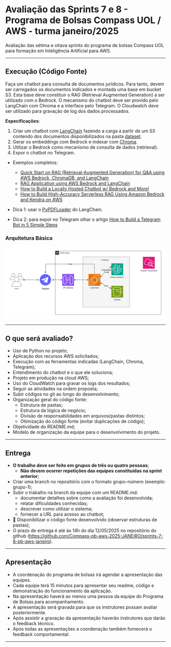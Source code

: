 # Avaliação das Sprints 7 e 8 - Programa de Bolsas Compass UOL / AWS - turma janeiro/2025

Avaliação das sétima e oitava sprints do programa de bolsas Compass UOL para formação em Inteligência Artificial para AWS.

***

## Execução (Código Fonte)

Faça um chatbot para consulta de documentos jurídicos. Para tanto, devem ser carregados os documentos indicados e montada uma base em bucket S3. Esta base deve constituir o RAG (Retrieval Augmented Generation) a ser utilizado com o Bedrock. O mecanismo do chatbot deve ser provido pelo LangChain com Chroma e a interface pelo Telegram. O Cloudwatch deve ser utilizado para gravação de log dos dados processados.

**Especificações**:

1. Criar um chatbot com [LangChain](https://www.langchain.com/) fazendo a carga a partir de um S3 contendo dos documentos disponibilizados na pasta [dataset](<./dataset>).
2. Gerar os embeddings com Bedrock e indexar com [Chroma](https://python.langchain.com/docs/integrations/vectorstores/chroma/).
3. Utilizar o Bedrock como mecanismo de consulta de dados (retrieval).
4. Expor o chatbot no Telegram.

* Exemplos completos:
  * [Quick Start on RAG (Retrieval-Augmented Generation) for Q&A using AWS Bedrock, ChromaDB, and LangChain](https://medium.com/@thallyscostalat/quick-start-on-rag-retrieval-augmented-generation-for-q-a-using-aws-bedrock-chromadb-and-64c35d966188)
  * [RAG Application using AWS Bedrock and LangChain](https://dev.to/aws-builders/rag-application-using-aws-bedrock-and-langchain-140b)
  * [How to Build a Locally Hosted Chatbot w/ Bedrock and More!](https://www.serverlessguru.com/blog/how-to-build-a-locally-hosted-chatbot-with-amazon-bedrock-langchain-and-streamlit)
  * [How to Build High-Accuracy Serverless RAG Using Amazon Bedrock and Kendra on AWS](https://medium.com/@zekaouinoureddine/how-to-build-high-accuracy-serverless-rag-using-amazon-bedrock-and-kendra-on-aws-9ec9681e4e9b)


* Dica 1: usar o [PyPDFLoader](https://python.langchain.com/docs/how_to/document_loader_pdf/) do LangChain.
* Dica 2: para expor no Telegram olhar o artigo [How to Build a Telegram Bot in 5 Simple Steps](https://dev.to/catheryn/how-to-build-a-telegram-bot-in-5-simple-steps-4964)

### Arquitetura Básica

![post-v1-tts](./assets/sprints_7-8.jpg)

***

## O que será avaliado?

* Uso de Python no projeto;
* Aplicação dos recursos AWS solicitados;
* Execução com as ferramentas indicadas (LangChain, Chroma, Telegram);
* Entendimento do chatbot e o que ele soluciona;
* Projeto em produção na cloud AWS;
* Uso do CloudWatch para gravar os logs dos resultados;
* Seguir as atividades na ordem proposta;
* Subir códigos no git ao longo do desenvolvimento;
* Organização geral do código fonte:
  * Estrutura de pastas;
  * Estrutura da lógica de negócio;
  * Divisão de responsabilidades em arquivos/pastas distintos;
  * Otimização do código fonte (evitar duplicações de código);
* Objetividade do README.md;
* Modelo de organização da equipe para o desenvolvimento do projeto.

***

## Entrega

* **O trabalho deve ser feito em grupos de três ou quatro pessoas**;
  * **Não devem ocorrer repetições das equipes constituídas na sprint anterior**;
* Criar uma branch no repositório com o formato grupo-número (exemplo: grupo-1);
* Subir o trabalho na branch da equipe com um README.md:
  * documentar detalhes sobre como a avaliação foi desenvolvida;
  * relatar dificuldades conhecidas;
  * descrever como utilizar o sistema;
  * fornecer a URL para acesso ao chatbot;
* 🔨 Disponibilizar o código fonte desenvolvido (observar estruturas de pastas);
* O prazo de entrega é até às 14h do dia 12/05/2025 no repositório do github (<https://github.com/Compass-pb-aws-2025-JANEIRO/sprints-7-8-pb-aws-janeiro>).

*** 

## Apresentação

* A coordenação do programa de bolsas irá agendar a apresentação das equipes.
* Cada equipe terá 15 minutos para apresentar seu readme, código e demonstração do funcionamento da aplicação.
* Na apresentação haverá ao menos uma pessoa da equipe do Programa de Bolsas para acompanhamento.
* A apresentação será gravada para que os instrutores possam avaliar posteriormente.
* Após assistir a gravação da apresentação haverão instrutores que darão o feedback técnico.
* Após todas as apresentações a coordenação também fornecerá o feedback comportamental.

***
